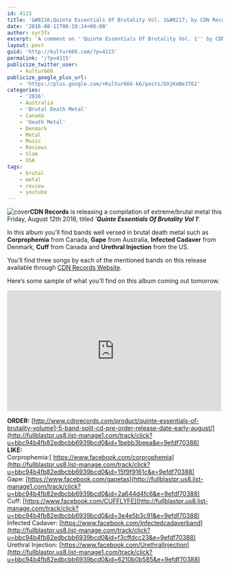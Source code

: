 ```yaml
---
id: 4115
title: '&#8216;Quinte Essentials Of Brutality Vol. 1&#8217; by CDN Records &#8211; A Comment'
date: '2016-08-11T00:10:24+00:00'
author: syr3fx
excerpt: 'A comment on ''Quinte Essentials Of Brutality Vol. 1'' by CDN Records (2016).'
layout: post
guid: 'http://kultur666.com/?p=4115'
permalink: '/?p=4115'
publicize_twitter_user:
    - kultur666
publicize_google_plus_url:
    - 'https://plus.google.com/+Kultur666-k6/posts/DXjKeBe3T62'
categories:
    - '2016'
    - Australia
    - 'Brutal Death Metal'
    - Canada
    - 'Death Metal'
    - Denmark
    - Metal
    - Music
    - Reviews
    - Slam
    - USA
tags:
    - brutal
    - metal
    - review
    - youtube
---
```


![cover](http://localhost:8080/wp-content/uploads/2016/08/cover3.jpg)**CDN Records** is releasing a compilation of extreme/brutal metal this Friday, August 12th 2016, titled ‘***Quinte Essentials Of Brutality Vol 1***‘.

In this album you’ll find bands well versed in brutal death metal such as **Corprophemia** from Canada, **Gape** from Australia, **Infected Cadaver** from Denmark, **Cuff** from Canada and **Urethral Injection** from the US.

You’ll find three songs by each of the mentioned bands on this release available through [CDN Records Website](http://fullblastpr.us8.list-manage1.com/track/click?u=bbc94b4fb82edbcbb6939bcd0&id=1bebb3beea&e=9efdf70388).

Here’s some sample of what you’ll find on this album coming out tomorrow.

<iframe allow="accelerometer; autoplay; clipboard-write; encrypted-media; gyroscope; picture-in-picture; web-share" allowfullscreen="" frameborder="0" height="281" loading="lazy" src="https://www.youtube.com/embed/3nt_ScXIH8s?feature=oembed" title="Internal Mass Singularity - Corprophemia" width="500"></iframe>

**ORDER:** [http://www.cdnrecords.com/product/quinte-essentials-of-brutality-volume1-5-band-split-cd-pre-order-release-date-early-august/](http://fullblastpr.us8.list-manage1.com/track/click?u=bbc94b4fb82edbcbb6939bcd0&id=1bebb3beea&e=9efdf70388)  
**LIKE:**  
Corprophemia:[ https://www.facebook.com/corprophemia](http://fullblastpr.us8.list-manage.com/track/click?u=bbc94b4fb82edbcbb6939bcd0&id=15f9f9161c&e=9efdf70388)  
Gape: [https://www.facebook.com/gapetas](http://fullblastpr.us8.list-manage1.com/track/click?u=bbc94b4fb82edbcbb6939bcd0&id=2a644d4fc6&e=9efdf70388)  
Cuff: [https://www.facebook.com/CUFFLYFE](http://fullblastpr.us8.list-manage.com/track/click?u=bbc94b4fb82edbcbb6939bcd0&id=3e4e5b3c91&e=9efdf70388)  
Infected Cadaver: [https://www.facebook.com/infectedcadaverband](http://fullblastpr.us8.list-manage.com/track/click?u=bbc94b4fb82edbcbb6939bcd0&id=f3cffdcc23&e=9efdf70388)  
Urethral Injection: [https://www.facebook.com/UrethralInjection](http://fullblastpr.us8.list-manage1.com/track/click?u=bbc94b4fb82edbcbb6939bcd0&id=6210b0b585&e=9efdf70388)
